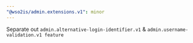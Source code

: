 ```yaml
---
"@wso2is/admin.extensions.v1": minor
---
```


Separate out `admin.alternative-login-identifier.v1` & `admin.username-validation.v1 feature`

